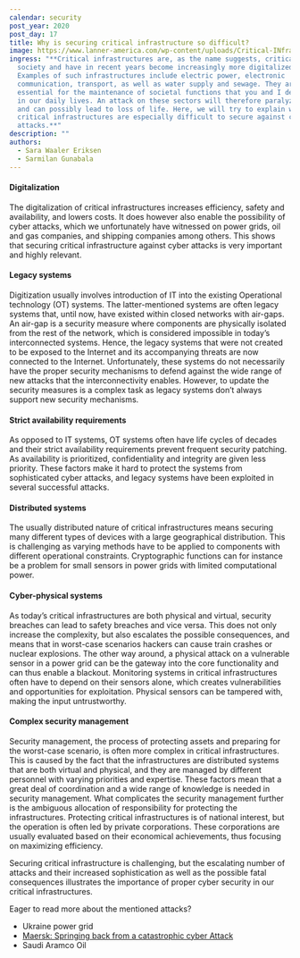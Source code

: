 ```yaml
---
calendar: security
post_year: 2020
post_day: 17
title: Why is securing critical infrastructure so difficult?
image: https://www.lanner-america.com/wp-content/uploads/Critical-INfrastructure-Protection-Challenges-2018.jpg
ingress: "**Critical infrastructures are, as the name suggests, critical to
  society and have in recent years become increasingly more digitalized.
  Examples of such infrastructures include electric power, electronic
  communication, transport, as well as water supply and sewage. They are
  essential for the maintenance of societal functions that you and I depend on
  in our daily lives. An attack on these sectors will therefore paralyze society
  and can possibly lead to loss of life. Here, we will try to explain why
  critical infrastructures are especially difficult to secure against cyber
  attacks.**"
description: ""
authors:
  - Sara Waaler Eriksen
  - Sarmilan Gunabala
---
```

#### Digitalization

The digitalization of critical infrastructures increases efficiency, safety and availability, and lowers costs. It does however also enable the possibility of cyber attacks, which we unfortunately have witnessed on power grids, oil and gas companies, and shipping companies among others. This shows that securing critical infrastructure against cyber attacks is very important and highly relevant.

#### Legacy systems

Digitization usually involves introduction of IT into the existing Operational technology (OT) systems. The latter-mentioned systems are often legacy systems that, until now, have existed within closed networks with air-gaps. An air-gap is a security measure where components are physically isolated from the rest of the network, which is considered impossible in today’s interconnected systems. Hence, the legacy systems that were not created to be exposed to the Internet and its accompanying threats are now connected to the Internet. Unfortunately, these systems do not necessarily have the proper security mechanisms to defend against the wide range of new attacks that the interconnectivity enables. However, to update the security measures is a complex task as legacy systems don’t always support new security mechanisms.

#### Strict availability requirements

As opposed to IT systems, OT systems often have life cycles of decades and their strict availability requirements prevent frequent security patching. As availability is prioritized, confidentiality and integrity are given less priority. These factors make it hard to protect the systems from sophisticated cyber attacks, and legacy systems have been exploited in several successful attacks.

#### Distributed systems

The usually distributed nature of critical infrastructures means securing many different types of devices with a large geographical distribution. This is challenging as varying methods have to be applied to components with different operational constraints. Cryptographic functions can for instance be a problem for small sensors in power grids with limited computational power.

#### Cyber-physical systems

As today’s critical infrastructures are both physical and virtual, security breaches can lead to safety breaches and vice versa. This does not only increase the complexity, but also escalates the possible consequences, and means that in worst-case scenarios hackers can cause train crashes or nuclear explosions. The other way around, a physical attack on a vulnerable sensor in a power grid can be the gateway into the core functionality and can thus enable a blackout. Monitoring systems in critical infrastructures often have to depend on their sensors alone, which creates vulnerabilities and opportunities for exploitation. Physical sensors can be tampered with, making the input untrustworthy.      

#### Complex security management

Security management, the process of protecting assets and preparing for the worst-case scenario, is often more complex in critical infrastructures. This is caused by the fact that the infrastructures are distributed systems that are both virtual and physical, and they are managed by different personnel with varying priorities and expertise. These factors mean that a great deal of coordination and a wide range of knowledge is needed in security management. What complicates the security management further is the ambiguous allocation of responsibility for protecting the infrastructures. Protecting critical infrastructures is of national interest, but the operation is often led by private corporations. These corporations are usually evaluated based on their economical achievements, thus focusing on maximizing efficiency.

Securing critical infrastructure is challenging, but the escalating number of attacks and their increased sophistication as well as the possible fatal consequences illustrates the importance of proper cyber security in our critical infrastructures.



Eager to read more about the mentioned attacks? 

* Ukraine power grid
* [Maersk: Springing back from a catastrophic cyber Attack](https://www.i-cio.com/management/insight/item/maersk-springing-back-from-a-catastrophic-cyber-attack)
* Saudi Aramco Oil